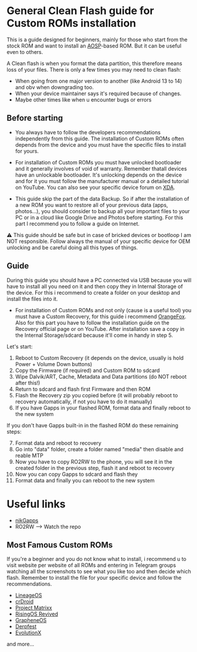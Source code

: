 # General Clean Flash guide for Custom ROMs installation
This is a guide designed for beginners, mainly for those who start from the stock ROM and want to install an [AOSP](https://source.android.com/)-based ROM. But it can be useful even to others.

A Clean flash is when you format the data partition, this therefore means loss of your files.
There is only a few times you may need to clean flash:
- When going from one major version to another (like Android 13 to 14) and obv when downgrading too.
- When your device maintainer says it's required because of changes.
- Maybe other times like when u encounter bugs or errors

## Before starting

* You always have to follow the developers recommendations independently from this guide. The installation of Custom ROMs often depends from the device and you must have the specific files to install for yours.

* For installation of Custom ROMs you must have unlocked bootloader and it generally involves of void of warranty. Remember thatall devices have an unlockable bootloader. It's unlocking depends on the device and for it you must follow the manufacturer manual or a detailed tutorial on YouTube. You can also see your specific device forum on [XDA](https://xdaforums.com/).

* This guide skip the part of the data Backup. So if after the installation of a new ROM you want to restore all of your previous data (apps, photos...), you should consider to backup all your important files to your PC or in a cloud like Google Drive and Photos before starting. For this part I recommend you to follow a guide on Internet.

⚠ This guide should be safe but in case of bricked devices or bootloop I am NOT responsible. Follow always the manual of your specific device for OEM unlocking and be careful doing all this types of things.

## Guide
During this guide you should have a PC connected via USB because you will have to install all you need on it and then copy they in Internal Storage of the device. For this i recommend to create a folder on your desktop and install the files into it.

- For installation of Custom ROMs and not only (cause is a useful tool) you must have a Custom Recovery, for this guide i recommend [OrangeFox](https://orangefox.download/). Also for this part you have to follow the installation guide on the Recovery official page or on YouTube. After installation save a copy in the Internal Storage/sdcard because it'll come in handy in step 5.

Let's start:

1. Reboot to Custom Recovery (it depends on the device, usually is hold Power + Volume Down buttons) 
2. Copy the Firmware (if required) and Custom ROM to sdcard
3. Wipe Dalvik/ART, Cache, Metadata and Data partitions (do NOT reboot after this!)
4. Return to sdcard and flash first Firmware and then ROM
5. Flash the Recovery zip you copied before (it will probably reboot to recovery automatically, if not you have to do it manually)
6. If you have Gapps in your flashed ROM, format data and finally reboot to the new system

If you don't have Gapps built-in in the flashed ROM do these remaining steps:

7. Format data and reboot to recovery
8. Go into "data" folder, create a folder named "media" then disable and reable MTP 
9. Now you have to copy RO2RW to the phone, you will see it in the created folder in the previous step, flash it and reboot to recovery
10. Now you can copy Gapps to sdcard and flash they
11. Format data and finally you can reboot to the new system

# Useful links
* [nikGapps](https://nikgapps.com/)
* RO2RW --> Watch the repo
## Most Famous Custom ROMs
If you're a beginner and you do not know what to install, i recommend u to visit website per website of all ROMs and entering in Telegram groups watching all the screenshots to see what you like too and then decide which flash.
Remember to install the file for your specific device and follow the recommendations.
* [LineageOS](https://www.lineageos.org/)
* [crDroid](https://crdroid.net/)
* [Project Matrixx](https://www.projectmatrixx.org/)
* [RisingOS Revived](https://risingosrevived.tech/)
* [GrapheneOS](https://grapheneos.org/)
* [Derpfest](https://derpfest.org/)
* [EvolutionX](https://evolution-x.org/)
  
and more...
